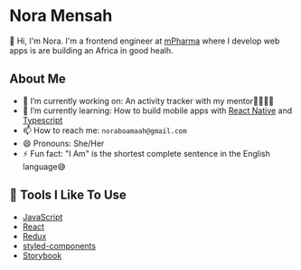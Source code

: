 # Nora Mensah

👋 Hi, I'm Nora. I'm a frontend engineer at [mPharma](https://mpharma.com/) where I develop web apps is are building an Africa in good healh.

## About Me

- 🔭 I’m currently working on: An activity tracker with my mentor💃🏻💃🏻
- 🌱 I’m currently learning: How to build mobile apps with [React Native](https://reactnative.dev/) and [Typescript](https://www.typescriptlang.org/)
- 📫 How to reach me: `noraboamaah@gmail.com`
- 😄 Pronouns: She/Her
- ⚡ Fun fact: "I Am" is the shortest complete sentence in the English language😅

## 🔧 Tools I Like To Use

- [JavaScript](https://www.javascript.com/)
- [React](https://reactjs.org/)
- [Redux](https://redux.js.org/)
- [styled-components](https://styled-components.com/)
- [Storybook](https://storybook.js.org/)

